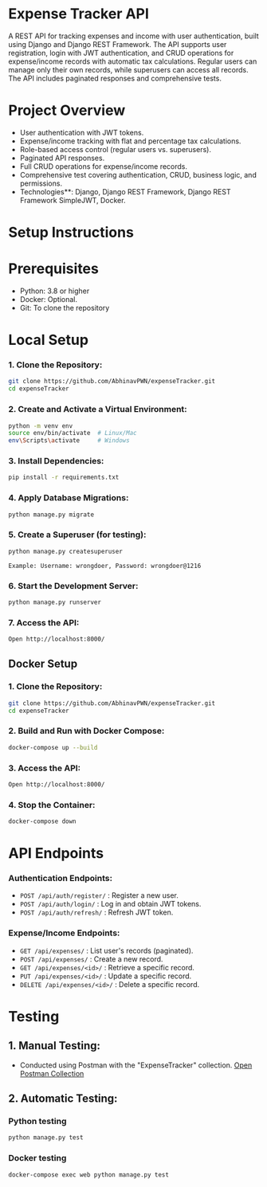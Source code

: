 # Expense Tracker API

A REST API for tracking expenses and income with user authentication, built using Django and Django REST Framework. The API supports user registration, login with JWT authentication, and CRUD operations for expense/income records with automatic tax calculations. Regular users can manage only their own records, while superusers can access all records. The API includes paginated responses and comprehensive tests.

# Project Overview

- User authentication with JWT tokens.
- Expense/income tracking with flat and percentage tax calculations.
- Role-based access control (regular users vs. superusers).
- Paginated API responses.
- Full CRUD operations for expense/income records.
- Comprehensive test covering authentication, CRUD, business logic, and permissions.
- Technologies**: Django, Django REST Framework, Django REST Framework SimpleJWT, Docker.


# Setup Instructions

# Prerequisites

- Python: 3.8 or higher
- Docker: Optional.
- Git: To clone the repository

# Local Setup

### 1. Clone the Repository:

```bash
git clone https://github.com/AbhinavPWN/expenseTracker.git
cd expenseTracker
```

### 2. Create and Activate a Virtual Environment:

```bash
python -m venv env
source env/bin/activate  # Linux/Mac
env\Scripts\activate     # Windows
```

### 3. Install Dependencies:
```bash
pip install -r requirements.txt
```


### 4. Apply Database Migrations:
```bash
python manage.py migrate
```

### 5. Create a Superuser (for testing):
```bash
python manage.py createsuperuser
```
`Example: Username: wrongdoer, Password: wrongdoer@1216`

### 6. Start the Development Server:
```bash
python manage.py runserver
```


### 7. Access the API:
```bash
Open http://localhost:8000/
```

## Docker Setup

### 1. Clone the Repository:
```bash
git clone https://github.com/AbhinavPWN/expenseTracker.git
cd expenseTracker
```


### 2. Build and Run with Docker Compose:
```bash
docker-compose up --build
```


### 3. Access the API:
```bash
Open http://localhost:8000/
```


### 4. Stop the Container:
```bash
docker-compose down
```

# API Endpoints


### Authentication Endpoints:

- `POST /api/auth/register/` : Register a new user.
- `POST /api/auth/login/` : Log in and obtain JWT tokens.
- `POST /api/auth/refresh/` : Refresh JWT token.

### Expense/Income Endpoints:

- `GET /api/expenses/` : List user's records (paginated).
- `POST /api/expenses/` : Create a new record.
- `GET /api/expenses/<id>/` : Retrieve a specific record.
- `PUT /api/expenses/<id>/` : Update a specific record.
- `DELETE /api/expenses/<id>/` : Delete a specific record.

# Testing

## 1. Manual Testing:
- Conducted using Postman with the "ExpenseTracker" collection. 
[Open Postman Collection](https://web.postman.co/workspace/My-Workspace~500fa23b-3c8b-4eff-8415-2e963524985d/collection/25457023-42526298-612a-4712-9b2d-9d44fd74e6e4?action=share&source=copy-link&creator=25457023)  

## 2. Automatic Testing:
### Python testing
```bash
python manage.py test
```
### Docker testing
```bash
docker-compose exec web python manage.py test
```